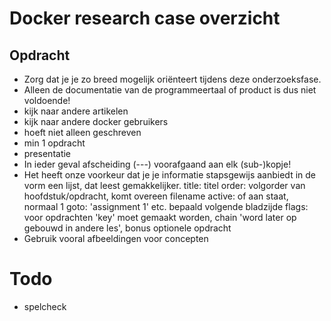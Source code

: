 # Docker research case overzicht


## Opdracht
- Zorg dat je je zo breed mogelijk oriënteert tijdens deze onderzoeksfase.
- Alleen de documentatie van de programmeertaal of product is dus niet voldoende! 
- kijk naar andere artikelen
- kijk naar andere docker gebruikers
- hoeft niet alleen geschreven
- min 1 opdracht
- presentatie
- In ieder geval afscheiding (---) voorafgaand aan elk (sub-)kopje!
- Het heeft onze voorkeur dat je je informatie stapsgewijs aanbiedt in de vorm een lijst, dat leest gemakkelijker.
title: titel
order: volgorder van hoofdstuk/opdracht, komt overeen filename
active: of aan staat, normaal 1
goto: 'assignment 1' etc. bepaald volgende bladzijde
flags: voor opdrachten 'key' moet gemaakt worden, chain 'word later op gebouwd in andere les', bonus optionele opdracht
- Gebruik vooral afbeeldingen voor concepten


# Todo
- spelcheck

